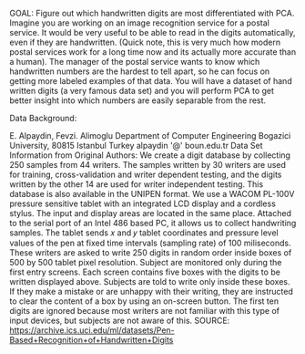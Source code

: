 GOAL: Figure out which handwritten digits are most differentiated with PCA.
Imagine you are working on an image recognition service for a postal service. It would be very useful to be able to read in the digits automatically, even if they are handwritten. (Quick note, this is very much how modern postal services work for a long time now and its actually more accurate than a human). The manager of the postal service wants to know which handwritten numbers are the hardest to tell apart, so he can focus on getting more labeled examples of that data. You will have a dataset of hand written digits (a very famous data set) and you will perform PCA to get better insight into which numbers are easily separable from the rest.

Data
Background:

E. Alpaydin, Fevzi. Alimoglu
Department of Computer Engineering
Bogazici University, 80815 Istanbul Turkey
alpaydin '@' boun.edu.tr
Data Set Information from Original Authors:
We create a digit database by collecting 250 samples from 44 writers. The samples written by 30 writers are used for training, cross-validation and writer dependent testing, and the digits written by the other 14 are used for writer independent testing. This database is also available in the UNIPEN format.
We use a WACOM PL-100V pressure sensitive tablet with an integrated LCD display and a cordless stylus. The input and display areas are located in the same place. Attached to the serial port of an Intel 486 based PC, it allows us to collect handwriting samples. The tablet sends  𝑥  and  𝑦  tablet coordinates and pressure level values of the pen at fixed time intervals (sampling rate) of 100 miliseconds.
These writers are asked to write 250 digits in random order inside boxes of 500 by 500 tablet pixel resolution. Subject are monitored only during the first entry screens. Each screen contains five boxes with the digits to be written displayed above. Subjects are told to write only inside these boxes. If they make a mistake or are unhappy with their writing, they are instructed to clear the content of a box by using an on-screen button. The first ten digits are ignored because most writers are not familiar with this type of input devices, but subjects are not aware of this.
SOURCE: https://archive.ics.uci.edu/ml/datasets/Pen-Based+Recognition+of+Handwritten+Digits
